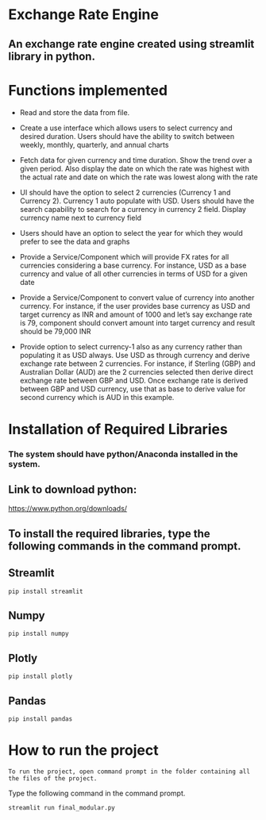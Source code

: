 # **Exchange Rate Engine**
## **An exchange rate engine created using streamlit library in python.**



# Functions implemented
- Read and store the data from file. 

- Create a use interface which allows users to select currency and desired duration. Users should have the ability to switch between weekly, monthly, quarterly, and annual charts

- Fetch data for given currency and time duration. Show the trend over a given period. Also display the date on which the rate was highest with the actual rate and date on which the rate was lowest along with the rate

- UI should have the option to select 2 currencies (Currency 1 and Currency 2). Currency 1 auto populate with USD. Users should have the search capability to search for a currency in currency 2 field. Display currency name next to currency field 

- Users should have an option to select the year for which they would prefer to see the data and graphs

- Provide a Service/Component which will provide FX rates for all currencies considering a base currency. For instance, USD as a base currency and value of all other currencies in terms of USD for a given date

- Provide a Service/Component to convert value of currency into another currency. For instance, if the user provides base currency as USD and target currency as INR and amount of 1000 and let’s say exchange rate is 79, component should convert amount into target currency and result should be 79,000 INR

- Provide option to select currency-1 also as any currency rather than populating it as USD always. Use USD as through currency and derive exchange rate between 2 currencies. For instance, if Sterling (GBP) and Australian Dollar (AUD) are the 2 currencies selected then derive direct exchange rate between GBP and USD. Once exchange rate is derived between GBP and USD currency, use that as base to derive value for second currency which is AUD in this example.


# Installation of Required Libraries
### The system should have python/Anaconda installed in the system.

## Link to download python:
https://www.python.org/downloads/

## To install the required libraries, type the following commands in the command prompt.

## Streamlit
```
pip install streamlit
```
## Numpy
```
pip install numpy
```
## Plotly
```
pip install plotly
```
## Pandas
```
pip install pandas
```

# How to run the project
```
To run the project, open command prompt in the folder containing all the files of the project.
```
Type the following command in the command prompt.
```
streamlit run final_modular.py
```
